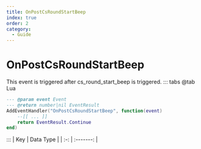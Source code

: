 ```yaml
---
title: OnPostCsRoundStartBeep
index: true
order: 2
category:
  - Guide
---
```


# OnPostCsRoundStartBeep
This event is triggered after cs_round_start_beep is triggered.
::: tabs
@tab Lua
```lua
--- @param event Event
--- @return number|nil EventResult
AddEventHandler("OnPostCsRoundStartBeep", function(event)
    --[[ ... ]]
    return EventResult.Continue
end)
```

:::
| Key | Data Type |
| :-: | :-------: |